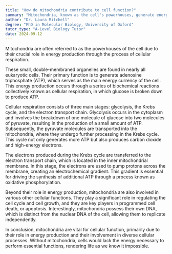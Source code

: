 ```yaml
---
title: "How do mitochondria contribute to cell function?"
summary: "Mitochondria, known as the cell's powerhouses, generate energy by facilitating cellular respiration."
author: "Dr. Laura Mitchell"
degree: "PhD in Molecular Biology, University of Oxford"
tutor_type: "A-Level Biology Tutor"
date: 2024-09-12
---
```


Mitochondria are often referred to as the powerhouses of the cell due to their crucial role in energy production through the process of cellular respiration.

These small, double-membraned organelles are found in nearly all eukaryotic cells. Their primary function is to generate adenosine triphosphate (ATP), which serves as the main energy currency of the cell. This energy production occurs through a series of biochemical reactions collectively known as cellular respiration, in which glucose is broken down to produce ATP.

Cellular respiration consists of three main stages: glycolysis, the Krebs cycle, and the electron transport chain. Glycolysis occurs in the cytoplasm and involves the breakdown of one molecule of glucose into two molecules of pyruvate, resulting in the production of a small amount of ATP. Subsequently, the pyruvate molecules are transported into the mitochondria, where they undergo further processing in the Krebs cycle. This cycle not only generates more ATP but also produces carbon dioxide and high-energy electrons.

The electrons produced during the Krebs cycle are transferred to the electron transport chain, which is located in the inner mitochondrial membrane. In this stage, the electrons are used to pump protons across the membrane, creating an electrochemical gradient. This gradient is essential for driving the synthesis of additional ATP through a process known as oxidative phosphorylation.

Beyond their role in energy production, mitochondria are also involved in various other cellular functions. They play a significant role in regulating the cell cycle and cell growth, and they are key players in programmed cell death, or apoptosis. Interestingly, mitochondria possess their own DNA, which is distinct from the nuclear DNA of the cell, allowing them to replicate independently.

In conclusion, mitochondria are vital for cellular function, primarily due to their role in energy production and their involvement in diverse cellular processes. Without mitochondria, cells would lack the energy necessary to perform essential functions, rendering life as we know it impossible.
    